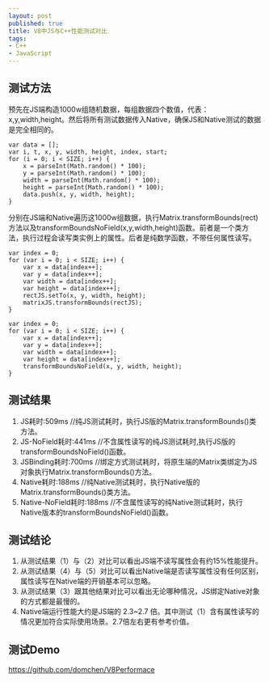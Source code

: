 ```yaml
---
layout: post
published: true
title: V8中JS与C++性能测试对比
tags:
- C++
- JavaScript
---
```

## 测试方法
预先在JS端构造1000w组随机数据，每组数据四个数值，代表：x,y,width,height。然后将所有测试数据传入Native，确保JS和Native测试的数据是完全相同的。
 
  ```
  var data = [];
  var i, t, x, y, width, height, index, start;
  for (i = 0; i < SIZE; i++) {
      x = parseInt(Math.random() * 100);
      y = parseInt(Math.random() * 100);
      width = parseInt(Math.random() * 100);
      height = parseInt(Math.random() * 100);
      data.push(x, y, width, height);
  }
  ```
分别在JS端和Native遍历这1000w组数据，执行Matrix.transformBounds(rect)方法以及transformBoundsNoField(x,y,width,height)函数。前者是一个类方法，执行过程会读写类实例上的属性。后者是纯数学函数，不带任何属性读写。

  ```
  var index = 0;
  for (var i = 0; i < SIZE; i++) {
      var x = data[index++];
      var y = data[index++];
      var width = data[index++];
      var height = data[index++];
      rectJS.setTo(x, y, width, height);
      matrixJS.transformBounds(rectJS);
  }
  ```
  
  ```
  var index = 0;
  for (var i = 0; i < SIZE; i++) {
      var x = data[index++];
      var y = data[index++];
      var width = data[index++];
      var height = data[index++];
      transformBoundsNoField(x, y, width, height);
  }
  ```


## 测试结果
1. JS耗时:509ms                      //纯JS测试耗时，执行JS版的Matrix.transformBounds()类方法。
2. JS-NoField耗时:441ms        //不含属性读写的纯JS测试耗时,执行JS版的transformBoundsNoField()函数。
3. JSBinding耗时:700ms         //绑定方式测试耗时，将原生端的Matrix类绑定为JS对象执行Matrix.transformBounds()方法。
4. Native耗时:188ms               //纯Native测试耗时，执行Native版的Matrix.transformBounds()类方法。
5. Native-NoField耗时:188ms //不含属性读写的纯Native测试耗时，执行Native版本的transformBoundsNoField()函数。

## 测试结论
1. 从测试结果（1）与（2）对比可以看出JS端不读写属性会有约15%性能提升。
2. 从测试结果（4）与（5）对比可以看出Native端是否读写属性没有任何区别，属性读写在Native端的开销基本可以忽略。
3. 从测试结果（3）跟其他结果对比可以看出无论哪种情况，JS绑定Native对象的方式都是最慢的。
4. Native端运行性能大约是JS端的 2.3~2.7 倍。其中测试（1）含有属性读写的情况更加符合实际使用场景。2.7倍左右更有参考价值。

## 测试Demo
https://github.com/domchen/V8Performace
